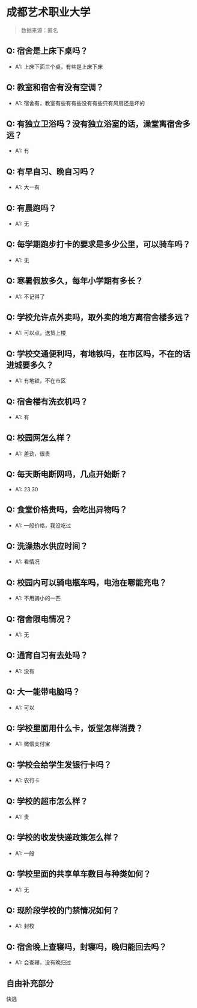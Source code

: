 # 成都艺术职业大学

> 数据来源：匿名

## Q: 宿舍是上床下桌吗？

- A1: 上床下面三个桌，有些是上床下床

## Q: 教室和宿舍有没有空调？

- A1: 宿舍有，教室有些有有些没有有些只有风扇还是坏的

## Q: 有独立卫浴吗？没有独立浴室的话，澡堂离宿舍多远？

- A1: 有

## Q: 有早自习、晚自习吗？

- A1: 大一有

## Q: 有晨跑吗？

- A1: 无

## Q: 每学期跑步打卡的要求是多少公里，可以骑车吗？

- A1: 无

## Q: 寒暑假放多久，每年小学期有多长？

- A1: 不记得了

## Q: 学校允许点外卖吗，取外卖的地方离宿舍楼多远？

- A1: 可以点，送货上楼

## Q: 学校交通便利吗，有地铁吗，在市区吗，不在的话进城要多久？

- A1: 有地铁，不在市区

## Q: 宿舍楼有洗衣机吗？

- A1: 有

## Q: 校园网怎么样？

- A1: 差劲，很贵

## Q: 每天断电断网吗，几点开始断？

- A1: 23.30

## Q: 食堂价格贵吗，会吃出异物吗？

- A1: 一般价格，我没吃过

## Q: 洗澡热水供应时间？

- A1: 看情况

## Q: 校园内可以骑电瓶车吗，电池在哪能充电？

- A1: 不用骑小的一匹

## Q: 宿舍限电情况？

- A1: 无

## Q: 通宵自习有去处吗？

- A1: 没有

## Q: 大一能带电脑吗？

- A1: 可以

## Q: 学校里面用什么卡，饭堂怎样消费？

- A1: 微信支付宝

## Q: 学校会给学生发银行卡吗？

- A1: 农行卡

## Q: 学校的超市怎么样？

- A1: 贵

## Q: 学校的收发快递政策怎么样？

- A1: 一般

## Q: 学校里面的共享单车数目与种类如何？

- A1: 无

## Q: 现阶段学校的门禁情况如何？

- A1: 封校

## Q: 宿舍晚上查寝吗，封寝吗，晚归能回去吗？

- A1: 会查寝，没有晚归过

## 自由补充部分

快逃